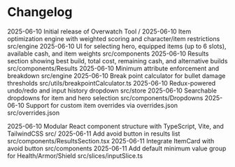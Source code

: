 # Changelog

2025-06-10  Initial release of Overwatch Tool  /
2025-06-10  Item optimization engine with weighted scoring and character/item restrictions  src/engine
2025-06-10  UI for selecting hero, equipped items (up to 6 slots), available cash, and item weights  src/components
2025-06-10  Results section showing best build, total cost, remaining cash, and alternative builds  src/components/Results
2025-06-10  Minimum attribute enforcement and breakdown  src/engine
2025-06-10  Break point calculator for bullet damage thresholds  src/utils/breakpointCalculator.ts
2025-06-10  Redux-powered undo/redo and input history dropdown  src/store
2025-06-10  Searchable dropdowns for item and hero selection  src/components/Dropdowns
2025-06-10  Support for custom item overrides via overrides.json  src/overrides.json

2025-06-10  Modular React component structure with TypeScript, Vite, and TailwindCSS  src/
2025-06-11  Add avoid button in results list  src/components/ResultsSection.tsx
2025-06-11  Integrate ItemCard with avoid button  src/components
2025-06-11  Add default minimum value group for Health/Armor/Shield  src/slices/inputSlice.ts
